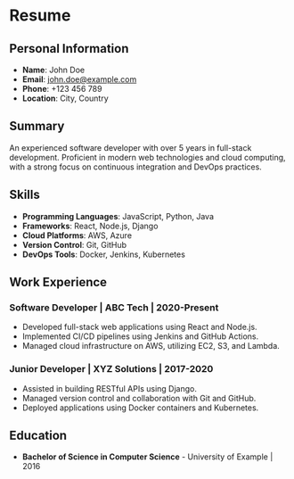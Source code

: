 # Resume

## Personal Information
- **Name**: John Doe
- **Email**: john.doe@example.com
- **Phone**: +123 456 789
- **Location**: City, Country

## Summary
An experienced software developer with over 5 years in full-stack development. Proficient in modern web technologies and cloud computing, with a strong focus on continuous integration and DevOps practices. 

## Skills
- **Programming Languages**: JavaScript, Python, Java
- **Frameworks**: React, Node.js, Django
- **Cloud Platforms**: AWS, Azure
- **Version Control**: Git, GitHub
- **DevOps Tools**: Docker, Jenkins, Kubernetes

## Work Experience

### Software Developer | ABC Tech | 2020-Present
- Developed full-stack web applications using React and Node.js.
- Implemented CI/CD pipelines using Jenkins and GitHub Actions.
- Managed cloud infrastructure on AWS, utilizing EC2, S3, and Lambda.

### Junior Developer | XYZ Solutions | 2017-2020
- Assisted in building RESTful APIs using Django.
- Managed version control and collaboration with Git and GitHub.
- Deployed applications using Docker containers and Kubernetes.

## Education
- **Bachelor of Science in Computer Science** - University of Example | 2016
